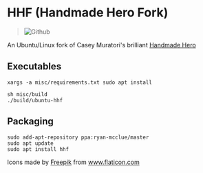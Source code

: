 <!-- SPDX-License-Identifier: zlib-acknowledgement -->

# HHF (Handmade Hero Fork)
> ![Github](https://img.shields.io/github/license/ryan-mcclue/hhf)

An Ubuntu/Linux fork of Casey Muratori's brilliant [Handmade Hero](https://handmadehero.org/)

## Executables
```
xargs -a misc/requirements.txt sudo apt install 

sh misc/build
./build/ubuntu-hhf
```

## Packaging
```
sudo add-apt-repository ppa:ryan-mcclue/master
sudo apt update
sudo apt install hhf
```

<div>Icons made by <a href="https://www.freepik.com" title="Freepik">Freepik</a> from <a href="https://www.flaticon.com/" title="Flaticon">www.flaticon.com</a></div>
